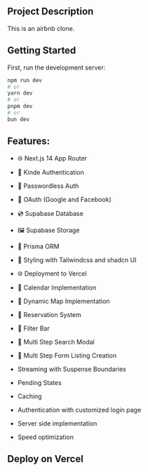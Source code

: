 ## Project Description

This is an airbnb clone.

## Getting Started

First, run the development server:

```bash
npm run dev
# or
yarn dev
# or
pnpm dev
# or
bun dev
```

## Features:

- 🌐 Next.js 14 App Router
- 🔐 Kinde Authentication
- 📧 Passwordless Auth
- 🔑 OAuth (Google and Facebook)
- 💿 Supabase Database
- 🖼️ Supabase Storage
- 💨 Prisma ORM
- 🎨 Styling with Tailwindcss and shadcn UI
- 🌐 Deployment to Vercel
- 📅 Calendar Implementation
- 📍 Dynamic Map Implementation
- 📒 Reservation System
- 🧠 Filter Bar
- 🔎 Multi Step Search Modal
- 📝 Multi Step Form Listing Creation

- Streaming with Suspense Boundaries
- Pending States
- Caching
- Authentication with customized login page
- Server side implementation
- Speed optimization

## Deploy on Vercel
